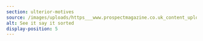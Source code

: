 ```yaml
---
section: ulterior-motives
source: /images/uploads/https___www.prospectmagazine.co.uk_content_uploads_2017_05_seeit.webp
alt: See it say it sorted
display-position: 5
---
```

